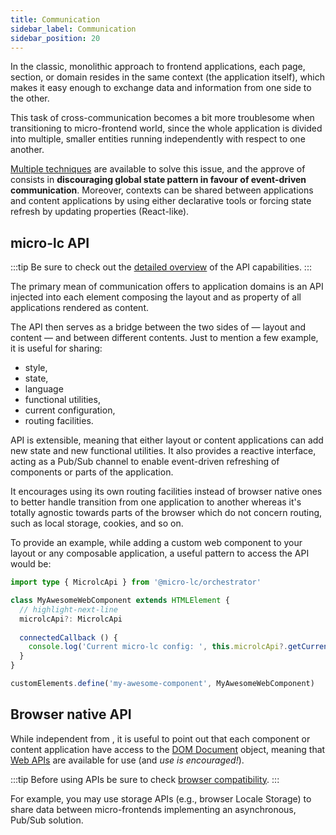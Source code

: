 ```yaml
---
title: Communication
sidebar_label: Communication
sidebar_position: 20
---
```


In the classic, monolithic approach to frontend applications, each page, section, or domain resides in the same
context (the application itself), which makes it easy enough to exchange data and information from one side to the other.

This task of cross-communication becomes a bit more troublesome when transitioning to micro-frontend world, since
the whole application is divided into multiple, smaller entities running independently with respect to one another.

[Multiple techniques](https://sharvishi9118.medium.com/cross-micro-frontend-communication-techniques-a10fedc11c59)
are available to solve this issue, and the approve of <micro-lc></micro-lc> consists in **discouraging global state
pattern in favour of event-driven communication**. Moreover, contexts can be shared between applications and
content applications by using either declarative tools or forcing state refresh by updating properties (React-like).

## micro-lc API

:::tip
Be sure to check out the [detailed overview](../../api/micro-lc-api) of the API capabilities.
:::

The primary mean of communication <micro-lc></micro-lc> offers to application domains is an API injected into each
element composing the layout and as property of all applications rendered as content.

The API then serves as a bridge between the two sides of <micro-lc></micro-lc> — layout and content — and between
different contents. Just to mention a few example, it is useful for sharing:
* style,
* state,
* language
* functional utilities,
* current configuration,
* routing facilities.

<micro-lc></micro-lc> API is extensible, meaning that either layout or content applications can add new state and new
functional utilities. It also provides a reactive interface, acting as a Pub/Sub channel to enable event-driven refreshing
of components or parts of the application.

It encourages using its own routing facilities instead of browser native ones to better handle transition from one
application to another whereas it's totally agnostic towards parts of the browser which do not concern routing, such
as local storage, cookies, and so on.

To provide an example, while adding a custom web component to your layout or any composable application, a useful pattern
to access the API would be:

```typescript title=my-awesome-component.ts
import type { MicrolcApi } from '@micro-lc/orchestrator'

class MyAwesomeWebComponent extends HTMLElement {
  // highlight-next-line
  microlcApi?: MicrolcApi
  
  connectedCallback () {
    console.log('Current micro-lc config: ', this.microlcApi?.getCurrentConfig())
  }
}

customElements.define('my-awesome-component', MyAwesomeWebComponent)
```

## Browser native API

While independent from <micro-lc></micro-lc>, it is useful to point out that each component or content application have
access to the [DOM Document](https://developer.mozilla.org/en-US/docs/Web/API/Document) object, meaning that
[Web APIs](https://developer.mozilla.org/en-US/docs/Web/API) are available for use (and _use is encouraged!_).

:::tip
Before using APIs be sure to check [browser compatibility](https://caniuse.com/).
:::

For example, you may use storage APIs (e.g., browser Locale Storage) to share data between micro-frontends implementing
an asynchronous, Pub/Sub solution.
